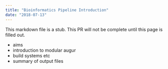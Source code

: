 ```yaml
---
title: "Bioinformatics Pipeline Introduction"
date: "2018-07-13"
---
```


This markdown file is a stub. This PR will not be complete until this page is filled out.

* aims
* introduction to modular augur
* build systems etc
* summary of output files
